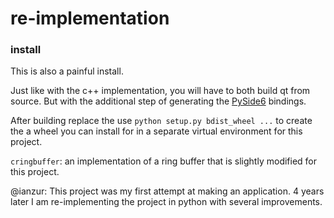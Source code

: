# re-implementation 

### install
This is also a painful install.

Just like with the c++ implementation, you will have to both build qt from source. But with the additional step of generating the [PySide6](https://doc.qt.io/qtforpython/gettingstarted-linux.html) bindings.

After building replace the use `python setup.py bdist_wheel ...` to create the a wheel you can install for in a separate virtual environment for this project.

`cringbuffer`: an implementation of a ring buffer that is slightly modified for this project.

@ianzur: This project was my first attempt at making an application. 4 years later I am re-implementing the project in python with several improvements.